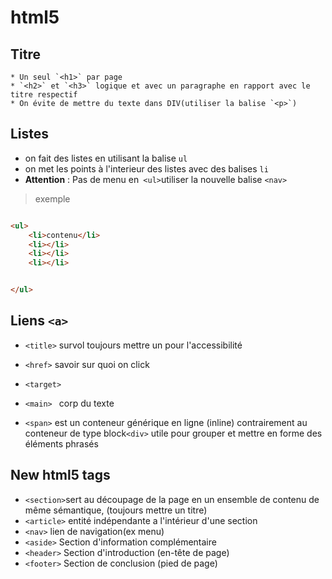 # html5


## Titre 
	* Un seul `<h1>` par page
	* `<h2>` et `<h3>` logique et avec un paragraphe en rapport avec le titre respectif
	* On évite de mettre du texte dans DIV(utiliser la balise `<p>`)
	
## Listes
- on fait des listes en utilisant la balise `ul`
- on met les points à l'interieur des listes avec des balises `li`
- **Attention** : Pas de menu en``` <ul>```utiliser la nouvelle balise ```<nav>```
> exemple
```html

<ul>
	<li>contenu</li>
	<li></li>
	<li></li>
	<li></li>


</ul>

```




## Liens ```<a>```
* ```<title>``` survol toujours mettre un pour l'accessibilité
* ```<href>``` savoir sur quoi on click

* ```<target> ```
* ```<main> ``` corp du texte
* ```<span>``` est un conteneur générique en ligne (inline) contrairement au conteneur de type block```<div>``` utile pour grouper et mettre en forme des éléments phrasés

## New html5 tags
* ```<section>```sert au découpage de la page en un ensemble de contenu de même sémantique, (toujours mettre un titre)
* ```<article>``` entité indépendante a l'intérieur d'une section
* ```<nav>``` lien de navigation(ex menu)
*  ```<aside>``` Section d'information complémentaire  
* ```<header>``` Section d'introduction (en-tête de page)
* ```<footer>``` Section de conclusion  (pied de page)
              



